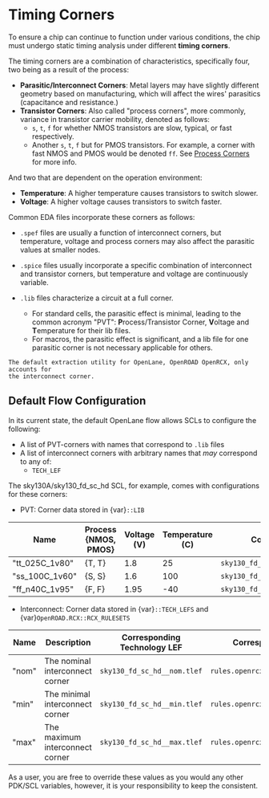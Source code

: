 # Timing Corners

To ensure a chip can continue to function under various conditions, the chip
must undergo static timing analysis under different **timing corners**.

The timing corners are a combination of characteristics, specifically four, two
being as a result of the process:

* **Parasitic/Interconnect Corners**: Metal layers may have slightly different
  geometry based on manufacturing, which will affect the wires' parasitics
  (capacitance and resistance.)
* **Transistor Corners**: Also called "process corners", more commonly, variance
  in transistor carrier mobility, denoted as follows:
  * `s`, `t`, `f` for whether NMOS transistors are slow, typical, or fast respectively.
  * Another `s`, `t`, `f` but for PMOS transistors.
    For example, a corner with fast NMOS and PMOS would be denoted `ff`.
    See [Process Corners](https://en.wikipedia.org/wiki/Process_corners#FEOL_corners) for more info.

And two that are dependent on the operation environment:

* **Temperature**: A higher temperature causes transistors to switch slower.
* **Voltage**: A higher voltage causes transistors to switch faster.

Common EDA files incorporate these corners as follows:

* `.spef` files are usually a function of interconnect corners, but temperature,
  voltage and process corners may also affect the parasitic values at smaller nodes.

* `.spice` files usually incorporate a specific combination of interconnect and transistor corners, but temperature and voltage are continuously variable.

* `.lib` files characterize a circuit at a full corner.

  * For standard cells, the parasitic effect is minimal, leading to the common
    acronym "PVT": **P**rocess/Transistor Corner, **V**oltage and **T**emperature
    for their lib files.
  * For macros, the parasitic effect is significant, and a lib file for one
    parasitic corner is not necessary applicable for others.

```{note}
The default extraction utility for OpenLane, OpenROAD OpenRCX, only accounts for
the interconnect corner.
```

## Default Flow Configuration

In its current state, the default OpenLane flow allows SCLs to configure the following:

* A list of PVT-corners with names that correspond to `.lib` files
* A list of interconnect corners with arbitrary names that _may_ correspond to any of:
  * `TECH_LEF`

The sky130A/sky130_fd_sc_hd SCL, for example, comes with configurations for these corners:

* PVT: Corner data stored in {var}`::LIB`

| Name           | Process {NMOS, PMOS} | Voltage (V) | Temperature (C) | Corresponding File                  |
| -------------- | -------------------- | ----------- | --------------- | ----------------------------------- |
| "tt_025C_1v80" | {T, T}               | 1.8         | 25              | `sky130_fd_sc_hd__tt_025C_1v80.lib` |
| "ss_100C_1v60" | {S, S}               | 1.6         | 100             | `sky130_fd_sc_hd__ss_100C_1v60.lib` |
| "ff_n40C_1v95" | {F, F}               | 1.95        | -40             | `sky130_fd_sc_hd__ff_n40C_1v95.lib` |

* Interconnect: Corner data stored in {var}`::TECH_LEFS` and {var}`OpenROAD.RCX::RCX_RULESETS`

| Name  | Description                     | Corresponding Technology LEF | Corresponding Ruleset               |
| ----- | ------------------------------- | ---------------------------- | ----------------------------------- |
| "nom" | The nominal interconnect corner | `sky130_fd_sc_hd__nom.tlef`  | `rules.openrcx.sky130A.nom.calibre` |
| "min" | The minimal interconnect corner | `sky130_fd_sc_hd__min.tlef`  | `rules.openrcx.sky130A.min.calibre` |
| "max" | The maximum interconnect corner | `sky130_fd_sc_hd__max.tlef`  | `rules.openrcx.sky130A.max.calibre` |

As a user, you are free to override these values as you would any other PDK/SCL
variables, however, it is your responsibility to keep the consistent.
